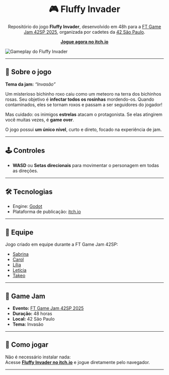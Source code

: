 <div align="center">
  <h1>🎮 Fluffy Invader</h1>
  <p>
    Repositório do jogo <strong>Fluffy Invader</strong>, desenvolvido em 48h para a 
    <a href="https://itch.io/jam/ft-gamejam-42sp">FT Game Jam 42SP 2025</a>, organizada por cadetes da 
    <a href="https://www.42sp.org.br/">42 São Paulo</a>.
  </p>
  <p>
    <a href="https://luistakeo.itch.io/fluffy-invader" target="_blank"><strong>Jogue agora no itch.io</strong></a>
  </p>
</div>

![Gameplay do Fluffy Invader](./gamejam.gif)

<hr />

<h2>📖 Sobre o jogo</h2>
<p><strong>Tema da jam:</strong> <em>“Invasão”</em></p>
<p>
  Um misterioso bichinho roxo caiu como um meteoro na terra dos bichinhos rosas. 
  Seu objetivo é <strong>infectar todos os rosinhas</strong> mordendo-os. 
  Quando contaminados, eles se tornam roxos e passam a ser seguidores do jogador!  
</p>
<p>
  Mas cuidado: os inimigos <strong>estrelas</strong> atacam o protagonista. 
  Se elas atingirem você muitas vezes, é <strong>game over</strong>.
</p>
<p>
  O jogo possui <strong>um único nível</strong>, curto e direto, focado na experiência de jam.
</p>

<hr />

<h2>🕹️ Controles</h2>
<ul>
  <li><strong>WASD</strong> ou <strong>Setas direcionais</strong> para movimentar o personagem em todas as direções.</li>
</ul>

<hr />

<h2>🛠️ Tecnologias</h2>
<ul>
  <li>Engine: <a href="https://godotengine.org/">Godot</a></li>
  <li>Plataforma de publicação: <a href="https://itch.io/">itch.io</a></li>
</ul>

<hr />

<h2>👥 Equipe</h2>
<p>Jogo criado em equipe durante a FT Game Jam 42SP:</p>
<ul>
  <li><a href="https://github.com/sabrinafn">Sabrina</a></li>
  <li><a href="https://github.com/CarolShingai">Carol</a></li>
  <li><a href="https://github.com/Lilia10010">Lília</a></li>
  <li><a href="https://github.com/lesampietro">Letícia</a></li>
  <li><a href="https://github.com/LuisTakeo">Takeo</a></li>
</ul>

<hr />

<h2>📅 Game Jam</h2>
<ul>
  <li><strong>Evento:</strong> <a href="https://itch.io/jam/ft-gamejam-42sp">FT Game Jam 42SP 2025</a></li>
  <li><strong>Duração:</strong> 48 horas</li>
  <li><strong>Local:</strong> 42 São Paulo</li>
  <li><strong>Tema:</strong> Invasão</li>
</ul>

<hr />

<h2>🚀 Como jogar</h2>
<p>
  Não é necessário instalar nada:<br />
  Acesse <a href="https://luistakeo.itch.io/fluffy-invader" target="_blank"><strong>Fluffy Invader no itch.io</strong></a> e jogue diretamente pelo navegador.
</p>

<hr />

